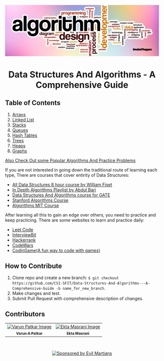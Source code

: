 <img src="Banner.jpeg" alt="Banner Image">
<center><h1>Data Structures And Algorithms - A Comprehensive Guide</h1></center>

## Table of Contents

  1. [Arrays](Arrays.md)
  2. [Linked List](LinkedList.md)
  3. [Stacks](Stack.md)
  4. [Queues](Queue.md)
  5. [Hash Tables](HashTable.md)
  6. [Trees](Tree.md)
  7. [Heaps](Heap.md)
  8. [Graphs](Graph.md)

[Also Check Out some Popular Algorithms And Practice Problems](Algorithm.md)

If you are not interested in going down the traditional route of learning each type, There are courses that cover entirity of Data Structures:

- [All Data Structures 8 hour course by William Fiset](https://youtu.be/RBSGKlAvoiM)
- [In Depth Algorithms Playlist by Abdul Bari](https://www.youtube.com/playlist?list=PLDN4rrl48XKpZkf03iYFl-O29szjTrs_O)
- [Data Structures And Algorithms course for GATE](https://www.youtube.com/playlist?list=PLEVDNf7p-wYyh712BgmW9UGrAc88bl3OF)
- [Stanford Algorithms Course](https://www.youtube.com/playlist?list=PLXFMmlk03Dt7Q0xr1PIAriY5623cKiH7V)
- [Algorithms MIT Course](https://www.youtube.com/playlist?list=PLUl4u3cNGP61Oq3tWYp6V_F-5jb5L2iHb)

After learning all this to gain an edge over others, you need to practice and keep practicing. There are some websites to learn and practice daily:

- [Leet Code](https://leetcode.com/)
- [InterviewBit](https://www.interviewbit.com/)
- [Hackerrank](https://www.hackerrank.com/)
- [CodeWars](https://www.codewars.com/)
- [CodinGame(A fun way to code with games)](https://www.codingame.com/start)

## How to Contribute

1. Clone repo and create a new branch: `$ git checkout https://github.com/CSI-SFIT/Data-Structures-And-Algorithms---A-Comprehensive-Guide -b name_for_new_branch`.
2. Make changes and test.
3. Submit Pull Request with comprehensive description of changes.


## Contributors

<!-- prettier-ignore-start -->
<!-- markdownlint-disable -->
<table>
  <tr>
  <td align="center"><a href="https://github.com/Varun-Patkar"><img src="https://avatars.githubusercontent.com/Varun-Patkar" width="100px;" alt="Varun Patkar Image"/><br /><sub><b>Varun A Patkar</b></sub></a><br /></a></td>
  <td align="center"><a href="https://github.com/Varun-Patkar"><img src="https://avatars.githubusercontent.com/ekta18" width="100px;" alt="Ekta Masrani Image"/><br /><sub><b>Ekta Masrani</b></sub></a><br /></a></td>
  </tr>
</table>

<br>
<p align="center">
  <a href="https://www.csi.sfit.ac.in/">
    <img src="https://www.csi.sfit.ac.in/logo.png"
         alt="Sponsored by Evil Martians" width="300" height="200">
  </a>
</p>
